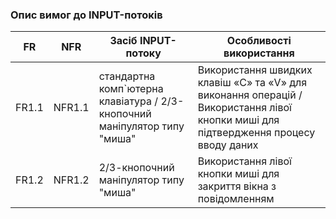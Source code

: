 ### Опис вимог до INPUT-потоків

|  FR  |  NFR  |       Засіб INPUT-потоку      |        Особливості використання       |
| ---- | ----- | ----------------------------- | ------------------------------------- |
| FR1.1 |  NFR1.1 | стандартна комп`ютерна клавіатура / 2/3-кнопочний маніпулятор типу "миша" | Використання швидких клавіш «С» та «V» для виконання операцій / Використання лівої кнопки миші для підтвердження процесу вводу даних |
| FR1.2 | NFR1.2 | 2/3-кнопочний маніпулятор типу "миша" | Використання лівої кнопки миші для закриття вікна з повідомленням |
